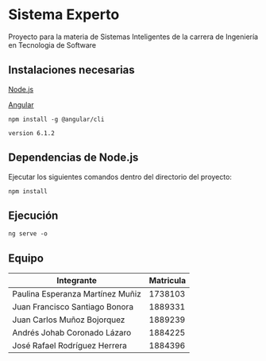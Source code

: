 # Sistema Experto

Proyecto para la materia de Sistemas Inteligentes de la carrera de Ingeniería en Tecnologia de Software

## Instalaciones necesarias

[Node.js](https://nodejs.org/en/)


[Angular](https://angular.io/)
```
npm install -g @angular/cli
```

```
version 6.1.2
```

## Dependencias de Node.js

Ejecutar los siguientes comandos dentro del directorio del proyecto:

```
npm install
```

## Ejecución

```
ng serve -o
```

## Equipo
Integrante | Matricula
---------- | ----------
Paulina Esperanza Martínez Muñiz | 1738103
Juan Francisco Santiago Bonora | 1889331
Juan Carlos Muñoz Bojorquez | 1889239
Andrés Johab Coronado Lázaro | 1884225
José Rafael Rodríguez Herrera | 1884396


